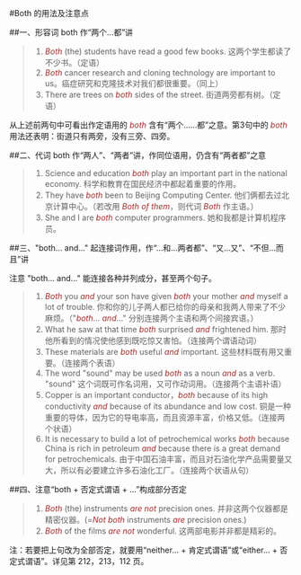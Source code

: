#Both 的用法及注意点

##一、形容词 both 作“两个…都”讲
>1. *Both* (the) students have read a good few books. 这两个学生都读了不少书。（定语）
>2. *Both* cancer research and cloning technology are important to us。癌症研究和克隆技术对我们都很重要。（同上）
>3. There are trees on *both* sides of the street. 街道两旁都有树。（定语）

从上述前两句中可看出作定语用的 *both* 含有“两个……都”之意。第3句中的 *both* 用法还表明：街道只有两旁，没有三旁、四旁。

##二、代词 both 作“两人”、“两者”讲，作同位语用，仍含有“两者都”之意
>1. Science and education *both* play an important part in the national economy. 科学和教育在国民经济中都起着重要的作用。
>2. They have *both* been to Beijing Computing Center. 他们俩都去过北京计算中心。（若改用 *Both of them*，则代词 *Both* 作主语。）
>3. She and I are *both* computer programmers. 她和我都是计算机程序员。

##三、"both… and…" 起连接词作用，作“…和…两者都”、“又…又”、“不但…而且”讲

注意 "both… and…" 能连接各种并列成分，甚至两个句子。

>1. *Both* you *and* your son have given *both* your mother *and* myself a lot of trouble. 你和你的儿子两人都已给你的母亲和我两人带来了不少麻烦。（"*both*… *and*…" 分别连接两个主语和两个间接宾语。）
>2. What he saw at that time *both* surprised *and* frightened him. 那时他所看到的情况使他感到既吃惊又害怕。（连接两个谓语动词）
>3. These materials are *both* useful *and* important. 这些材料既有用又重要。（连接两个表语）
>4. The word "sound" may be used *both* as a noun *and* as a verb. "sound" 这个词既可作名词用，又可作动词用。（连接两个主语补语）
>5. Copper is an important conductor，*both* because of its high conductivity *and* because of its abundance and low cost. 铜是一种重要的导体，因为它的导电率高，而且资源丰富，价格又低。（连接两个状语）
>6. It is necessary to build a lot of petrochemical works *both* because China is rich in petroleum *and* because there is a great demand for petrochemicals. 由于中国石油丰富，而且对石油化学产品需要量又大，所以有必要建立许多石油化工厂。（连接两个状语从句）

##四、注意“both + 否定式谓语 + …”构成部分否定
>1. *Both* (the) instruments *are not* precision ones. 并非这两个仪器都是精密仪器。(=*Not both* instruments *are* precision ones.)
>2. *Both* of the films *are not* wonderful. 这两部电影并非都是精彩的。

注：若要把上句改为全部否定，就要用“neither… + 肯定式谓语”或“either… + 否定式谓语”。详见第 212，213，112 页。

<style>em {color: brown;}</style>